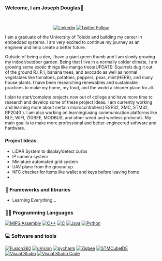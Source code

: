 ### Welcome, I am Joseph Douglas👋
<!-- This is for visitor count <img align="right" src="https://visitor-badge.laobi.icu/badge?page_id=jowdow.jowdow">-->
<p align="center">
  <td width="50%">

&nbsp;<p align="center">[![Linkedin](https://img.shields.io/badge/linked-in-369?style=flat-square&logo=linkedin&logoColor=white&color=blue)](https://www.linkedin.com/in/joseph-douglas937/)
<a href="https://twitter.com/jowdow2"><img alt="Twitter Follow" src="https://img.shields.io/twitter/follow/jowdow2?style=flat-square&color=09f&labelColor=black&logo=twitter&label=Twitter"></a>

  </p>
  </td>
</p>

  I am a graduate of the University of Toledo and building my career in embedded systems. I am very excited to continue my journey as an engineer and help create a better future. 

  Outside of being a dev, I have a giant green thumb and I am slowly growing my indoor/outdoor garden. Being that I live in a normally colder climate, I am growing some exotic things like mango trees(UPDATE: Squirrels dug it out of the ground R.I.P.), banana trees, and avocado as well as normal vegetables like tomatoes, potatoes, peppers, peas, mint(HERB), and many house plants. I have been researching renewables and sustainable practices to make my home, my food, and the world a cleaner place for all.

  I plan to start/complete projects now out of college and have more time to research and develop some of these project ideas. I am currently working and learning more about certain microcontrollers( ESP32, XMC, STM32, RP2040 ). I am also working on learning/using communication platforms like BLE, WIFI, ZIGBEE, MODBUS, and other wired and wireless protocols. My main goal is to make more professional and better-engineered software and hardware.
  
### Project Ideas
- LiDAR System to display/detect curbs
- IP camera system
- Miniature automated grid system
- UAV plane from the ground up
- NFC checker for items like wallet and keys before leaving home
- 

### 🧰 Frameworks and libraries
- Learning
  Everything...
  


### 👨‍💻 Programming Languages

<p>
    <a href="https://github.com/search?q=user%3ADenverCoder1+language%3Aassembly"><img alt="MIPS Assembly" src="https://custom-icon-badges.herokuapp.com/badge/Assembly-525252.svg?logo=asm-hex&logoColor=white"></a>
    <a href="https://github.com/search?q=user%3ADenverCoder1+language%3Acpp"><img alt="C++" src="https://custom-icon-badges.herokuapp.com/badge/C++-9C033A.svg?logo=cpp2&logoColor=white"></a>
  <a href="https://github.com/search?q=user%3ADenverCoder1+language%3Ac"><img alt="C" src="https://img.shields.io/badge/C-00599C?logo=c&logoColor=white"></a>
    <a href="https://github.com/search?q=user%3ADenverCoder1+language%3Ajava"><img alt="Java" src="https://img.shields.io/badge/Java-007396.svg?logo=java&logoColor=white"></a>
    <a href="https://github.com/search?q=user%3ADenverCoder1+language%3Apython"><img alt="Python" src="https://img.shields.io/badge/Python-14354C.svg?logo=python&logoColor=white"></a>
    
</p>


### 💻 Software and tools

<p>
    <a href="#"><img alt="Fusion360" src="https://img.shields.io/badge/-Fusion360-orange?style=flat&logo=autodesk"></a>
    <a href="#"><img alt="uVision" src="https://img.shields.io/badge/-Keil®%20MDK%20uVision-lightblue?style=flat&logo=arm"></a>
    <a href="#"><img alt="pycharm" src="https://img.shields.io/badge/-PyCharm-green?style=flat&logo=PyCharm"></a>
    <a href="#"><img alt="Zigbee" src="https://img.shields.io/badge/Zigbee-0078d7.svg?logo=Zigbee&logoColor=white"></a>
    <!--<a href="#"><img alt="Bluetooth" src="https://img.shields.io/badge/Bluetooth-0078d7.svg?logo=Bluetooth&logoColor=white"></a>-->
    <a href="#"><img alt="STMCubeIDE" src="https://img.shields.io/badge/STMicroelectronics-0078d7.svg?logo=STMicroelectronics&logoColor=white"></a>
    <a href="#"><img alt="Visual Studio" src="https://img.shields.io/badge/Visual%20Studio-0078d7.svg?logo=visual-studio&logoColor=white"></a>
    <a href="#"><img alt="Visual Studio Code" src="https://img.shields.io/badge/Visual%20Studio%20Code-0078d7.svg?logo=visual-studio-code&       logoColor=white"></a>
</p>
